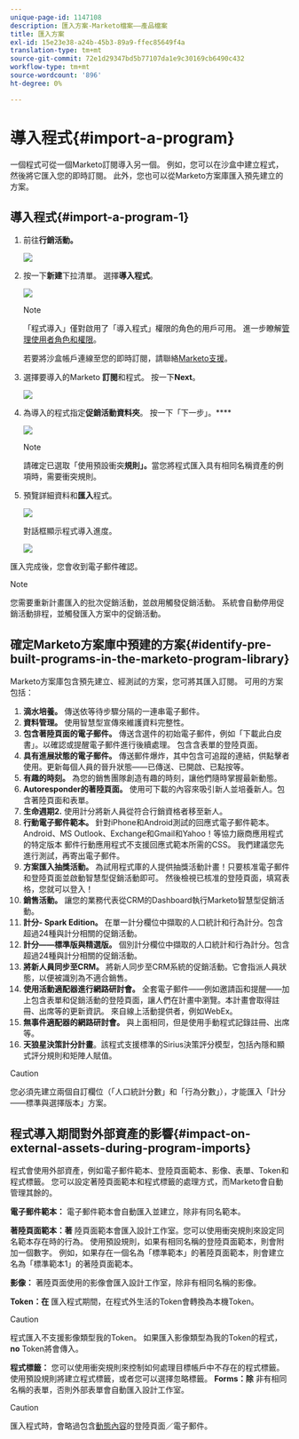 ```yaml
---
unique-page-id: 1147108
description: 匯入方案-Marketo檔案——產品檔案
title: 匯入方案
exl-id: 15e23e38-a24b-45b3-89a9-ffec85649f4a
translation-type: tm+mt
source-git-commit: 72e1d29347bd5b77107da1e9c30169cb6490c432
workflow-type: tm+mt
source-wordcount: '896'
ht-degree: 0%

---
```


# 導入程式{#import-a-program}

一個程式可從一個Marketo訂閱導入另一個。 例如，您可以在沙盒中建立程式，然後將它匯入您的即時訂閱。 此外，您也可以從Marketo方案庫匯入預先建立的方案。

## 導入程式{#import-a-program-1}

1. 前往&#x200B;**行銷活動。**

   ![](assets/ma.png)

1. 按一下&#x200B;**新建**&#x200B;下拉清單。 選擇&#x200B;**導入程式**。

   ![](assets/image2014-9-17-12-3a15-3a4.png)

   >[!NOTE]
   >
   >「程式導入」僅對啟用了「導入程式」權限的角色的用戶可用。 進一步瞭解[管理使用者角色和權限](/help/marketo/product-docs/administration/users-and-roles/managing-user-roles-and-permissions.md)。
   >
   >若要將沙盒帳戶連線至您的即時訂閱，請聯絡[Marketo支援](https://nation.marketo.com/t5/Support/ct-p/Support)。

1. 選擇要導入的Marketo **訂閱**&#x200B;和程式。 按一下&#x200B;**Next**。

   ![](assets/image2014-9-17-12-3a20-3a13.png)

1. 為導入的程式指定&#x200B;**促銷活動資料夾**。 按一下「下一步」。****

   ![](assets/image2014-9-17-12-3a20-3a44.png)

   >[!NOTE]
   >
   >請確定已選取「使用預設衝突&#x200B;**規則」。**&#x200B;當您將程式匯入具有相同名稱資產的例項時，需要衝突規則。

1. 預覽詳細資料和&#x200B;**匯入**&#x200B;程式。

   ![](assets/image2014-9-17-12-3a21-3a36.png)

   對話框顯示程式導入進度。

   ![](assets/image2014-9-17-12-3a21-3a51.png)

匯入完成後，您會收到電子郵件確認。

>[!NOTE]
>
>您需要重新計畫匯入的批次促銷活動，並啟用觸發促銷活動。 系統會自動停用促銷活動排程，並觸發匯入方案中的促銷活動。

## 確定Marketo方案庫中預建的方案{#identify-pre-built-programs-in-the-marketo-program-library}

Marketo方案庫包含預先建立、經測試的方案，您可將其匯入訂閱。 可用的方案包括：

1. **滴水培養。** 傳送依等待步驟分隔的一連串電子郵件。
1. **資料管理。** 使用智慧型宣傳來維護資料完整性。
1. **包含著陸頁面的電子郵件。** 傳送含選件的初始電子郵件，例如「下載此白皮書」。以確認或提醒電子郵件進行後續處理。 包含含表單的登陸頁面。
1. **具有進展狀態的電子郵件。** 傳送郵件爆炸，其中包含可追蹤的連結，供點擊者使用。更新每個人員的晉升狀態——已傳送、已開啟、已點按等。
1. **有趣的時刻。** 為您的銷售團隊創造有趣的時刻，讓他們隨時掌握最新動態。
1. **Autoresponder的著陸頁面。** 使用可下載的內容來吸引新人並培養新人。包含著陸頁面和表單。
1. **生命週期2.** 使用計分將新人員從符合行銷資格者移至新人。
1. **行動電子郵件範本。** 針對iPhone和Android測試的回應式電子郵件範本。Android、MS Outlook、Exchange和Gmail和Yahoo！等協力廠商應用程式的特定版本 郵件行動應用程式不支援回應式範本所需的CSS。 我們建議您先進行測試，再寄出電子郵件。
1. **方案匯入抽獎活動。** 為試用程式庫的人提供抽獎活動計畫！只要核准電子郵件和登陸頁面並啟動智慧型促銷活動即可。 然後檢視已核准的登陸頁面，填寫表格，您就可以登入！
1. **銷售活動。** 讓您的業務代表從CRM的Dashboard執行Marketo智慧型促銷活動。
1. **計分- Spark Edition。** 在單一計分欄位中擷取的人口統計和行為計分。包含超過24種與計分相關的促銷活動。
1. **計分——標準版與精選版。** 個別計分欄位中擷取的人口統計和行為計分。包含超過24種與計分相關的促銷活動。
1. **將新人員同步至CRM。** 將新人同步至CRM系統的促銷活動。它會指派人員狀態，以便被識別為不適合銷售。
1. **使用活動適配器進行網路研討會。** 全套電子郵件——例如邀請函和提醒——加上包含表單和促銷活動的登陸頁面，讓人們在計畫中瀏覽。本計畫會取得註冊、出席等的更新資訊。 來自線上活動提供者，例如WebEx。
1. **無事件適配器的網路研討會。** 與上面相同，但是使用手動程式記錄註冊、出席等。
1. **天狼星決策計分計畫**。該程式支援標準的Sirius決策評分模型，包括內隱和顯式評分規則和矩陣人賦值。

>[!CAUTION]
>
>您必須先建立兩個自訂欄位（「人口統計分數」和「行為分數」），才能匯入「計分——標準與選擇版本」方案。

## 程式導入期間對外部資產的影響{#impact-on-external-assets-during-program-imports}

程式會使用外部資產，例如電子郵件範本、登陸頁面範本、影像、表單、Token和程式標籤。 您可以設定著陸頁面範本和程式標籤的處理方式，而Marketo會自動管理其餘的。

**電子郵件範本：** 電子郵件範本會自動匯入並建立，除非有同名範本。

**著陸頁面範本：著** 陸頁面範本會匯入設計工作室。您可以使用衝突規則來設定同名範本存在時的行為。 使用預設規則，如果有相同名稱的登陸頁面範本，則會附加一個數字。 例如，如果存在一個名為「標準範本」的著陸頁面範本，則會建立名為「標準範本1」的著陸頁面範本。

**影像：** 著陸頁面使用的影像會匯入設計工作室，除非有相同名稱的影像。

**Token：在** 匯入程式期間，在程式外生活的Token會轉換為本機Token。

>[!CAUTION]
>
>程式匯入不支援影像類型我的Token。 如果匯入影像類型為我的Token的程式，**no** Token將會傳入。

**程式標籤：** 您可以使用衝突規則來控制如何處理目標帳戶中不存在的程式標籤。使用預設規則將建立程式標籤，或者您可以選擇忽略標籤。 **Forms：除** 非有相同名稱的表單，否則外部表單會自動匯入設計工作室。

>[!CAUTION]
>
>匯入程式時，會略過包含[動態內容](/help/marketo/product-docs/personalization/segmentation-and-snippets/segmentation/understanding-dynamic-content.md)的登陸頁面／電子郵件。
